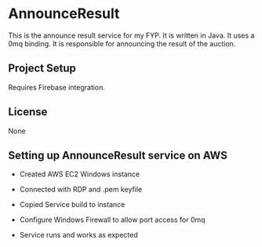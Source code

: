 # AnnounceResult
This is the announce result service for my FYP. It is written in Java. It uses a 0mq binding.
It is responsible for announcing the result of the auction.

## Project Setup

Requires Firebase integration.

## License

None

## Setting up AnnounceResult service on AWS

- Created AWS EC2 Windows instance
- Connected with RDP and .pem keyfile
- Copied Service build to instance
- Configure Windows Firewall to allow port access for 0mq

- Service runs and works as expected

